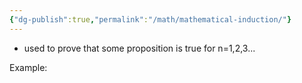```yaml
---
{"dg-publish":true,"permalink":"/math/mathematical-induction/"}
---
```


- used to prove that some proposition is true for n=1,2,3...


Example:
